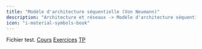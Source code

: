 ```yaml
---
title: "Modèle d'architecture séquentielle (Von Neumann)"
description: "Architecture et réseaux -> Modèle d'architecture séquentielle (Von Neumann)"
icon: "i-material-symbols-book"
---
```


Fichier test.
[Cours](./cours)
[Exercices](./exercices)
[TP](./tp)